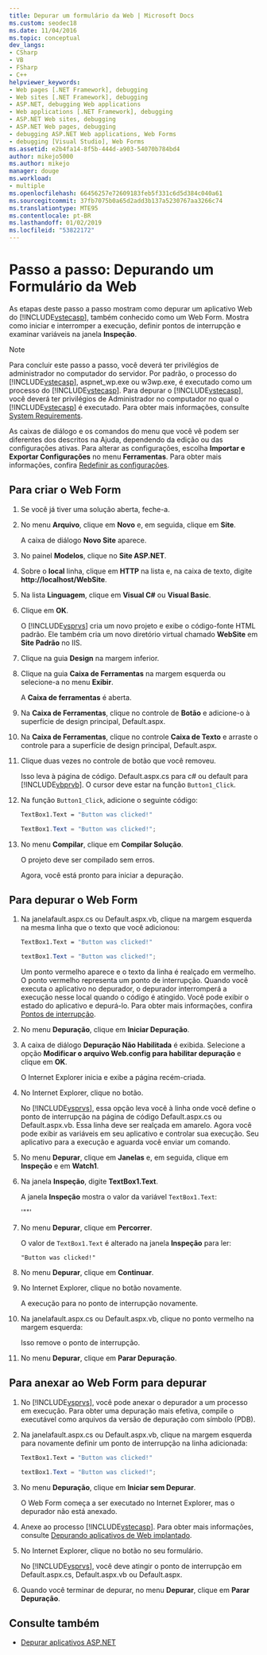 ```yaml
---
title: Depurar um formulário da Web | Microsoft Docs
ms.custom: seodec18
ms.date: 11/04/2016
ms.topic: conceptual
dev_langs:
- CSharp
- VB
- FSharp
- C++
helpviewer_keywords:
- Web pages [.NET Framework], debugging
- Web sites [.NET Framework], debugging
- ASP.NET, debugging Web applications
- Web applications [.NET Framework], debugging
- ASP.NET Web sites, debugging
- ASP.NET Web pages, debugging
- debugging ASP.NET Web applications, Web Forms
- debugging [Visual Studio], Web Forms
ms.assetid: e2b4fa14-8f5b-444d-a903-54070b784bd4
author: mikejo5000
ms.author: mikejo
manager: douge
ms.workload:
- multiple
ms.openlocfilehash: 66456257e72609183feb5f331c6d5d384c040a61
ms.sourcegitcommit: 37fb7075b0a65d2add3b137a5230767aa3266c74
ms.translationtype: MTE95
ms.contentlocale: pt-BR
ms.lasthandoff: 01/02/2019
ms.locfileid: "53822172"
---
```

# <a name="walkthrough-debugging-a-web-form"></a>Passo a passo: Depurando um Formulário da Web
As etapas deste passo a passo mostram como depurar um aplicativo Web do [!INCLUDE[vstecasp](../code-quality/includes/vstecasp_md.md)], também conhecido como um Web Form. Mostra como iniciar e interromper a execução, definir pontos de interrupção e examinar variáveis na janela **Inspeção**.

> [!NOTE]
> Para concluir este passo a passo, você deverá ter privilégios de administrador no computador do servidor. Por padrão, o processo do [!INCLUDE[vstecasp](../code-quality/includes/vstecasp_md.md)], aspnet_wp.exe ou w3wp.exe, é executado como um processo do [!INCLUDE[vstecasp](../code-quality/includes/vstecasp_md.md)]. Para depurar o [!INCLUDE[vstecasp](../code-quality/includes/vstecasp_md.md)], você deverá ter privilégios de Administrador no computador no qual o [!INCLUDE[vstecasp](../code-quality/includes/vstecasp_md.md)] é executado. Para obter mais informações, consulte [System Requirements](../debugger/aspnet-debugging-system-requirements.md).

As caixas de diálogo e os comandos do menu que você vê podem ser diferentes dos descritos na Ajuda, dependendo da edição ou das configurações ativas. Para alterar as configurações, escolha **Importar e Exportar Configurações** no menu **Ferramentas**. Para obter mais informações, confira [Redefinir as configurações](../ide/environment-settings.md#reset-settings).

## <a name="to-create-the-web-form"></a>Para criar o Web Form

1. Se você já tiver uma solução aberta, feche-a.

2. No menu **Arquivo**, clique em **Novo** e, em seguida, clique em **Site**.

    A caixa de diálogo **Novo Site** aparece.

3. No painel **Modelos**, clique no **Site ASP.NET**.

4. Sobre o **local** linha, clique em **HTTP** na lista e, na caixa de texto, digite **http://localhost/WebSite**.

5. Na lista **Linguagem**, clique em **Visual C#** ou **Visual Basic**.

6. Clique em **OK**.

    O [!INCLUDE[vsprvs](../code-quality/includes/vsprvs_md.md)] cria um novo projeto e exibe o código-fonte HTML padrão. Ele também cria um novo diretório virtual chamado **WebSite** em **Site Padrão** no IIS.

7. Clique na guia **Design** na margem inferior.

8. Clique na guia **Caixa de Ferramentas** na margem esquerda ou selecione-a no menu **Exibir**.

    A **Caixa de ferramentas** é aberta.

9. Na **Caixa de Ferramentas**, clique no controle de **Botão** e adicione-o à superfície de design principal, Default.aspx.

10. Na **Caixa de Ferramentas**, clique no controle **Caixa de Texto** e arraste o controle para a superfície de design principal, Default.aspx.

11. Clique duas vezes no controle de botão que você removeu.

     Isso leva à página de código. Default.aspx.cs para c# ou default para [!INCLUDE[vbprvb](../code-quality/includes/vbprvb_md.md)]. O cursor deve estar na função `Button1_Click`.

12. Na função `Button1_Click`, adicione o seguinte código:

    ```vb
    TextBox1.Text = "Button was clicked!"
    ```

    ```csharp
    TextBox1.Text = "Button was clicked!";
    ```

13. No menu **Compilar**, clique em **Compilar Solução**.

     O projeto deve ser compilado sem erros.

     Agora, você está pronto para iniciar a depuração.

## <a name="to-debug-the-web-form"></a>Para depurar o Web Form

1. Na janelafault.aspx.cs ou Default.aspx.vb, clique na margem esquerda na mesma linha que o texto que você adicionou:

   ```vb
   TextBox1.Text = "Button was clicked!"
   ```

   ```csharp
   textBox1.Text = "Button was clicked!";
   ```

    Um ponto vermelho aparece e o texto da linha é realçado em vermelho. O ponto vermelho representa um ponto de interrupção. Quando você executa o aplicativo no depurador, o depurador interromperá a execução nesse local quando o código é atingido. Você pode exibir o estado do aplicativo e depurá-lo. Para obter mais informações, confira [Pontos de interrupção](https://msdn.microsoft.com/library/fe4eedc1-71aa-4928-962f-0912c334d583).

2. No menu **Depuração**, clique em **Iniciar Depuração**.

3. A caixa de diálogo **Depuração Não Habilitada** é exibida. Selecione a opção **Modificar o arquivo Web.config para habilitar depuração** e clique em **OK**.

    O Internet Explorer inicia e exibe a página recém-criada.

4. No Internet Explorer, clique no botão.

    No [!INCLUDE[vsprvs](../code-quality/includes/vsprvs_md.md)], essa opção leva você à linha onde você define o ponto de interrupção na página de código Default.aspx.cs ou Default.aspx.vb. Essa linha deve ser realçada em amarelo. Agora você pode exibir as variáveis em seu aplicativo e controlar sua execução. Seu aplicativo para a execução e aguarda você enviar um comando.

5. No menu **Depurar**, clique em **Janelas** e, em seguida, clique em **Inspeção** e em **Watch1**.

6. Na janela **Inspeção**, digite **TextBox1.Text**.

    A janela **Inspeção** mostra o valor da variável `TextBox1.Text`:

   '""'

7. No menu **Depurar**, clique em **Percorrer**.

    O valor de `TextBox1.Text` é alterado na janela **Inspeção** para ler:

   `"Button was clicked!"`

8. No menu **Depurar**, clique em **Continuar**.

9. No Internet Explorer, clique no botão novamente.

     A execução para no ponto de interrupção novamente.

10. Na janelafault.aspx.cs ou Default.aspx.vb, clique no ponto vermelho na margem esquerda:

     Isso remove o ponto de interrupção.

11. No menu **Depurar**, clique em **Parar Depuração**.

## <a name="to-attach-to-the-web-form-for-debugging"></a>Para anexar ao Web Form para depurar

1. No [!INCLUDE[vsprvs](../code-quality/includes/vsprvs_md.md)], você pode anexar o depurador a um processo em execução. Para obter uma depuração mais efetiva, compile o executável como arquivos da versão de depuração com símbolo (PDB).

2. Na janelafault.aspx.cs ou Default.aspx.vb, clique na margem esquerda para novamente definir um ponto de interrupção na linha adicionada:

   ```vb
   TextBox1.Text = "Button was clicked!"
   ```

   ```csharp
   textBox1.Text = "Button was clicked!";
   ```

3. No menu **Depuração**, clique em **Iniciar sem Depurar**.

    O Web Form começa a ser executado no Internet Explorer, mas o depurador não está anexado.

4. Anexe ao processo [!INCLUDE[vstecasp](../code-quality/includes/vstecasp_md.md)]. Para obter mais informações, consulte [Depurando aplicativos de Web implantado](../debugger/debugging-deployed-web-applications.md).

5. No Internet Explorer, clique no botão no seu formulário.

    No [!INCLUDE[vsprvs](../code-quality/includes/vsprvs_md.md)], você deve atingir o ponto de interrupção em Default.aspx.cs, Default.aspx.vb ou Default.aspx.

6. Quando você terminar de depurar, no menu **Depurar**, clique em **Parar Depuração**.

## <a name="see-also"></a>Consulte também

- [Depurar aplicativos ASP.NET](../debugger/how-to-enable-debugging-for-aspnet-applications.md)